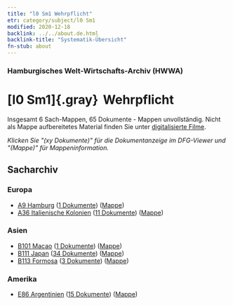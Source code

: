 ```yaml
---
title: "l0 Sm1 Wehrpflicht"
etr: category/subject/l0 Sm1
modified: 2020-12-18
backlink: ../../about.de.html
backlink-title: "Systematik-Übersicht"
fn-stub: about
---
```


### Hamburgisches Welt-Wirtschafts-Archiv (HWWA)
# [l0 Sm1]{.gray}&#8201; Wehrpflicht&#160; 




Insgesamt 6 Sach-Mappen, 65 Dokumente - Mappen unvollständig.
Nicht als Mappe aufbereitetes Material finden Sie unter [digitalisierte Filme](/film/h1_sh).

_Klicken Sie "(xy Dokumente)" für die Dokumentanzeige im DFG-Viewer und "(Mappe)" für Mappeninformation._

## Sacharchiv




### Europa

- [A9 Hamburg](../../../geo/about.de.html#A9) (<a href="https://dfg-viewer.de/show/?tx_dlf[id]=https://pm20.zbw.eu/mets/sh/1409xx/140905/1447xx/144785/public.mets.de.xml" target="_blank">1 Dokumente</a>) ([Mappe](http://purl.org/pressemappe20/folder/sh/140905,144785))
- [A36 Italienische Kolonien](../../../geo/about.de.html#A36) (<a href="https://dfg-viewer.de/show/?tx_dlf[id]=https://pm20.zbw.eu/mets/sh/1410xx/141012/1447xx/144785/public.mets.de.xml" target="_blank">11 Dokumente</a>) ([Mappe](http://purl.org/pressemappe20/folder/sh/141012,144785))

### Asien

- [B101 Macao](../../../geo/about.de.html#B101) (<a href="https://dfg-viewer.de/show/?tx_dlf[id]=https://pm20.zbw.eu/mets/sh/1412xx/141267/1447xx/144785/public.mets.de.xml" target="_blank">1 Dokumente</a>) ([Mappe](http://purl.org/pressemappe20/folder/sh/141267,144785))
- [B111 Japan](../../../geo/about.de.html#B111) (<a href="https://dfg-viewer.de/show/?tx_dlf[id]=https://pm20.zbw.eu/mets/sh/1412xx/141272/1447xx/144785/public.mets.de.xml" target="_blank">34 Dokumente</a>) ([Mappe](http://purl.org/pressemappe20/folder/sh/141272,144785))
- [B113 Formosa](../../../geo/about.de.html#B113) (<a href="https://dfg-viewer.de/show/?tx_dlf[id]=https://pm20.zbw.eu/mets/sh/1412xx/141274/1447xx/144785/public.mets.de.xml" target="_blank">3 Dokumente</a>) ([Mappe](http://purl.org/pressemappe20/folder/sh/141274,144785))

### Amerika

- [E86 Argentinien](../../../geo/about.de.html#E86) (<a href="https://dfg-viewer.de/show/?tx_dlf[id]=https://pm20.zbw.eu/mets/sh/1416xx/141692/1447xx/144785/public.mets.de.xml" target="_blank">15 Dokumente</a>) ([Mappe](http://purl.org/pressemappe20/folder/sh/141692,144785))


